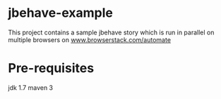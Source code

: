 jbehave-example
===============

This project contains a sample jbehave story which is run in parallel on multiple browsers on www.browserstack.com/automate


Pre-requisites
================

jdk 1.7
maven 3

 